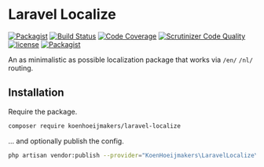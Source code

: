 # Laravel Localize
[![Packagist](https://img.shields.io/packagist/v/koenhoeijmakers/laravel-localize.svg?colorB=brightgreen)](https://packagist.org/packages/koenhoeijmakers/laravel-localize)
[![Build Status](https://scrutinizer-ci.com/g/koenhoeijmakers/laravel-localize/badges/build.png?b=master)](https://scrutinizer-ci.com/g/koenhoeijmakers/laravel-localize/build-status/master) 
[![Code Coverage](https://scrutinizer-ci.com/g/koenhoeijmakers/laravel-localize/badges/coverage.png?b=master)](https://scrutinizer-ci.com/g/koenhoeijmakers/laravel-localize/?branch=master)
[![Scrutinizer Code Quality](https://scrutinizer-ci.com/g/koenhoeijmakers/laravel-localize/badges/quality-score.png?b=master)](https://scrutinizer-ci.com/g/koenhoeijmakers/laravel-localize/?branch=master)
[![license](https://img.shields.io/github/license/koenhoeijmakers/laravel-localize.svg?colorB=brightgreen)](https://github.com/koenhoeijmakers/laravel-localize)
[![Packagist](https://img.shields.io/packagist/dt/koenhoeijmakers/laravel-localize.svg?colorB=brightgreen)](https://packagist.org/packages/koenhoeijmakers/laravel-localize)

An as minimalistic as possible localization package that works via `/en/` `/nl/` routing.

## Installation
Require the package.
```sh
composer require koenhoeijmakers/laravel-localize
```

... and optionally publish the config.
```sh
php artisan vendor:publish --provider="KoenHoeijmakers\LaravelLocalize\LocalizeServiceProvider"
```
